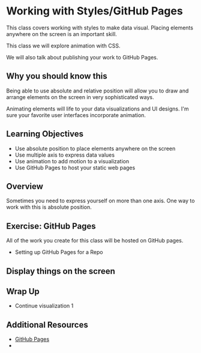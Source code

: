 # Working with Styles/GitHub Pages 

This class covers working with styles to make data visual. Placing elements anywhere on the screen is an important skill. 

This class we will explore animation with CSS.

We will also talk about publishing your work to GitHub Pages. 

## Why you should know this 

Being able to use absolute and relative position will allow you to draw and arrange elements on the screen in very sophisticated ways. 

Animating elements will life to your data visualizations and UI designs. I'm sure your favorite user interfaces incorporate animation. 

## Learning Objectives

- Use absolute position to place elements anywhere on the screen
- Use multiple axis to express data values 
- Use animation to add motion to a visualization
- Use GitHub Pages to host your static web pages

## Overview 

Sometimes you need to express yourself on more than one axis. One way to work with this is absolute position. 

## Exercise: GitHub Pages

All of the work you create for this class will be hosted on GitHub pages. 

- Setting up GitHub Pages for a Repo

## Display things on the screen


## Wrap Up 

- Continue visualization 1

## Additional Resources

- [GitHub Pages](https://pages.github.com)
- []()
